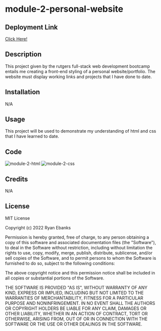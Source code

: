 # module-2-personal-website

## Deployment Link
[Click Here!](https://ryanebanks.github.io/module-2-personal-website/)

## Description
This project given by the rutgers full-stack web development bootcamp entails me creating a front-end styling of a personal website/portfolio. The website must display working links and projects that I have done to date.

## Installation
N/A

## Usage
This project will be used to demonstrate my understanding of html and css that I have learned to date.

## Code
![module-2-html](https://user-images.githubusercontent.com/43324378/211226092-f3e88d91-5335-4b2c-b4a7-5cc182d82fb8.gif)
![module-2-css](https://user-images.githubusercontent.com/43324378/211226177-edaf5547-2a68-4317-9d7f-da81530bde33.gif)

## Credits
N/A

## License
MIT License

Copyright (c) 2022 Ryan Ebanks

Permission is hereby granted, free of charge, to any person obtaining a copy of this software and associated documentation files (the "Software"), to deal in the Software without restriction, including without limitation the rights to use, copy, modify, merge, publish, distribute, sublicense, and/or sell copies of the Software, and to permit persons to whom the Software is furnished to do so, subject to the following conditions:

The above copyright notice and this permission notice shall be included in all copies or substantial portions of the Software.

THE SOFTWARE IS PROVIDED "AS IS", WITHOUT WARRANTY OF ANY KIND, EXPRESS OR IMPLIED, INCLUDING BUT NOT LIMITED TO THE WARRANTIES OF MERCHANTABILITY, FITNESS FOR A PARTICULAR PURPOSE AND NONINFRINGEMENT. IN NO EVENT SHALL THE AUTHORS OR COPYRIGHT HOLDERS BE LIABLE FOR ANY CLAIM, DAMAGES OR OTHER LIABILITY, WHETHER IN AN ACTION OF CONTRACT, TORT OR OTHERWISE, ARISING FROM, OUT OF OR IN CONNECTION WITH THE SOFTWARE OR THE USE OR OTHER DEALINGS IN THE SOFTWARE.
